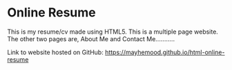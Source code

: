 # Online Resume
This is my resume/cv made using HTML5. This is a multiple page website. 
The other two pages are, About Me and Contact Me...........

Link to website hosted on GitHub: https://mayhemood.github.io/html-online-resume